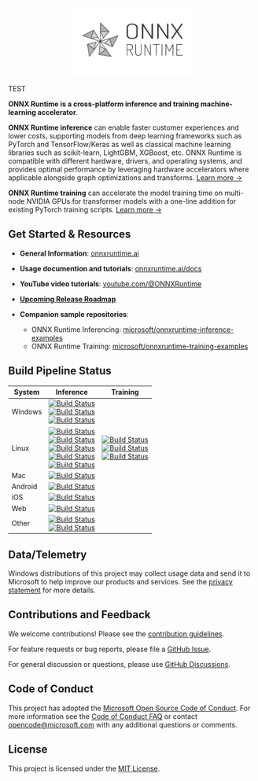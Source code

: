 <p align="center"><img width="50%" src="docs/images/ONNX_Runtime_logo_dark.png" /></p>

TEST

**ONNX Runtime is a cross-platform inference and training machine-learning accelerator**.

**ONNX Runtime inference** can enable faster customer experiences and lower costs, supporting models from deep learning frameworks such as PyTorch and TensorFlow/Keras as well as classical machine learning libraries such as scikit-learn, LightGBM, XGBoost, etc. ONNX Runtime is compatible with different hardware, drivers, and operating systems, and provides optimal performance by leveraging hardware accelerators where applicable alongside graph optimizations and transforms. [Learn more &rarr;](https://www.onnxruntime.ai/docs/#onnx-runtime-for-inferencing)

**ONNX Runtime training** can accelerate the model training time on multi-node NVIDIA GPUs for transformer models with a one-line addition for existing PyTorch training scripts. [Learn more &rarr;](https://www.onnxruntime.ai/docs/#onnx-runtime-for-training)


## Get Started & Resources

* **General Information**: [onnxruntime.ai](https://onnxruntime.ai)

* **Usage documention and tutorials**: [onnxruntime.ai/docs](https://onnxruntime.ai/docs)

* **YouTube video tutorials**: [youtube.com/@ONNXRuntime](https://www.youtube.com/@ONNXRuntime)

* [**Upcoming Release Roadmap**](https://github.com/microsoft/onnxruntime/wiki/Upcoming-Release-Roadmap)

* **Companion sample repositories**: 
  - ONNX Runtime Inferencing: [microsoft/onnxruntime-inference-examples](https://github.com/microsoft/onnxruntime-inference-examples)
  - ONNX Runtime Training: [microsoft/onnxruntime-training-examples](https://github.com/microsoft/onnxruntime-training-examples)


## Build Pipeline Status
|System|Inference|Training|
|---|---|---|
|Windows|[![Build Status](https://dev.azure.com/onnxruntime/onnxruntime/_apis/build/status/Windows%20CPU%20CI%20Pipeline?label=Windows+CPU)](https://dev.azure.com/onnxruntime/onnxruntime/_build/latest?definitionId=9)<br>[![Build Status](https://dev.azure.com/onnxruntime/onnxruntime/_apis/build/status/Windows%20GPU%20CI%20Pipeline?label=Windows+GPU)](https://dev.azure.com/onnxruntime/onnxruntime/_build/latest?definitionId=10)<br>[![Build Status](https://dev.azure.com/onnxruntime/onnxruntime/_apis/build/status/Windows%20GPU%20TensorRT%20CI%20Pipeline?label=Windows+GPU+TensorRT)](https://dev.azure.com/onnxruntime/onnxruntime/_build/latest?definitionId=47)||
|Linux|[![Build Status](https://dev.azure.com/onnxruntime/onnxruntime/_apis/build/status/Linux%20CPU%20CI%20Pipeline?label=Linux+CPU)](https://dev.azure.com/onnxruntime/onnxruntime/_build/latest?definitionId=11)<br>[![Build Status](https://dev.azure.com/onnxruntime/onnxruntime/_apis/build/status/Linux%20CPU%20Minimal%20Build%20E2E%20CI%20Pipeline?label=Linux+CPU+Minimal+Build)](https://dev.azure.com/onnxruntime/onnxruntime/_build/latest?definitionId=64)<br>[![Build Status](https://dev.azure.com/onnxruntime/onnxruntime/_apis/build/status/Linux%20GPU%20CI%20Pipeline?label=Linux+GPU)](https://dev.azure.com/onnxruntime/onnxruntime/_build/latest?definitionId=12)<br>[![Build Status](https://dev.azure.com/onnxruntime/onnxruntime/_apis/build/status/Linux%20GPU%20TensorRT%20CI%20Pipeline?label=Linux+GPU+TensorRT)](https://dev.azure.com/onnxruntime/onnxruntime/_build/latest?definitionId=45)<br>[![Build Status](https://dev.azure.com/onnxruntime/onnxruntime/_apis/build/status/Linux%20OpenVINO%20CI%20Pipeline?label=Linux+OpenVINO)](https://dev.azure.com/onnxruntime/onnxruntime/_build/latest?definitionId=55)|[![Build Status](https://dev.azure.com/onnxruntime/onnxruntime/_apis/build/status/orttraining-linux-ci-pipeline?label=Linux+CPU+Training)](https://dev.azure.com/onnxruntime/onnxruntime/_build/latest?definitionId=86)<br>[![Build Status](https://dev.azure.com/onnxruntime/onnxruntime/_apis/build/status/orttraining-linux-gpu-ci-pipeline?label=Linux+GPU+Training)](https://dev.azure.com/onnxruntime/onnxruntime/_build/latest?definitionId=84)<br>[![Build Status](https://dev.azure.com/onnxruntime/onnxruntime/_apis/build/status/orttraining/orttraining-ortmodule-distributed?label=Training+Distributed)](https://dev.azure.com/onnxruntime/onnxruntime/_build/latest?definitionId=148)|
|Mac|[![Build Status](https://dev.azure.com/onnxruntime/onnxruntime/_apis/build/status/MacOS%20CI%20Pipeline?label=MacOS+CPU)](https://dev.azure.com/onnxruntime/onnxruntime/_build/latest?definitionId=13)||
|Android|[![Build Status](https://dev.azure.com/onnxruntime/onnxruntime/_apis/build/status/Android%20CI%20Pipeline?label=Android)](https://dev.azure.com/onnxruntime/onnxruntime/_build/latest?definitionId=53)||
|iOS|[![Build Status](https://dev.azure.com/onnxruntime/onnxruntime/_apis/build/status/iOS%20CI%20Pipeline?label=iOS)](https://dev.azure.com/onnxruntime/onnxruntime/_build/latest?definitionId=134)||
|Web|[![Build Status](https://dev.azure.com/onnxruntime/onnxruntime/_apis/build/status/ONNX%20Runtime%20Web%20CI%20Pipeline?label=Web)](https://dev.azure.com/onnxruntime/onnxruntime/_build/latest?definitionId=161)||
|Other|[![Build Status](https://dev.azure.com/onnxruntime/onnxruntime/_apis/build/status/onnxruntime-binary-size-checks-ci-pipeline?repoName=microsoft%2Fonnxruntime&label=Binary+Size+Check)](https://dev.azure.com/onnxruntime/onnxruntime/_build/latest?definitionId=187&repoName=microsoft%2Fonnxruntime)<br>[![Build Status](https://dev.azure.com/onnxruntime/onnxruntime/_apis/build/status/onnxruntime-python-checks-ci-pipeline?label=Python+Checks)](https://dev.azure.com/onnxruntime/onnxruntime/_build/latest?definitionId=164)||


## Data/Telemetry

Windows distributions of this project may collect usage data and send it to Microsoft to help improve our products and services. See the [privacy statement](docs/Privacy.md) for more details.

## Contributions and Feedback

We welcome contributions! Please see the [contribution guidelines](CONTRIBUTING.md).

For feature requests or bug reports, please file a [GitHub Issue](https://github.com/Microsoft/onnxruntime/issues).

For general discussion or questions, please use [GitHub Discussions](https://github.com/microsoft/onnxruntime/discussions).

## Code of Conduct

This project has adopted the [Microsoft Open Source Code of Conduct](https://opensource.microsoft.com/codeofconduct/).
For more information see the [Code of Conduct FAQ](https://opensource.microsoft.com/codeofconduct/faq/)
or contact [opencode@microsoft.com](mailto:opencode@microsoft.com) with any additional questions or comments.

## License

This project is licensed under the [MIT License](LICENSE).
